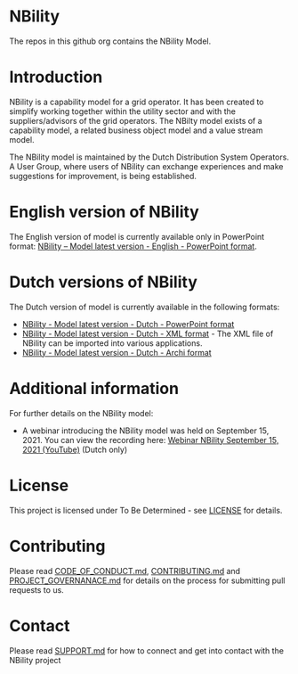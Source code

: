 # NBility
The repos in this github org contains the NBility Model. 

# Introduction
NBility is a capability model for a grid operator. It has been created to simplify working together within the utility sector and with the suppliers/advisors of the grid operators. The NBilty model exists of a capability model, a  related  business object model and a value stream model.  

The NBility model is maintained by the Dutch Distribution System Operators. A User Group, where users of NBility can exchange experiences and make suggestions for improvement, is being established.

# English version of NBility
The English version of model is currently available only in PowerPoint format: [NBility – Model latest version - English - PowerPoint format](https://github.com/nbility-example/NBility-business-capabilities-PPTX).

# Dutch versions of NBility
The Dutch version of model is currently available in the following formats:
* [NBility - Model latest version - Dutch - PowerPoint format](https://github.com/nbility-example/NBility-business-capabilities-PPTX)
* [NBility - Model latest version - Dutch - XML format](https://github.com/nbility-example/NBility-business-capabilities-XML) - The XML file of NBility can be imported into various applications.
* [NBility - Model latest version - Dutch - Archi format](https://github.com/nbility-example/NBility-business-capabilities-Archi)

# Additional information
For further details on the NBility model:
* A webinar introducing the NBility model was held on September 15, 2021. You can view the recording here: [Webinar NBility September 15, 2021 (YouTube)](https://youtu.be/hpRPoQU_ids) (Dutch only)

# License
This project is licensed under To Be Determined - see [LICENSE](LICENSE) for details.

# Contributing
Please read [CODE_OF_CONDUCT.md](CODE_OF_CONDUCT.md), [CONTRIBUTING.md](CONTRIBUTING.md) and [PROJECT_GOVERNANACE.md](PROJECT_GOVERNANCE.md) for details on the process for submitting pull requests to us.

# Contact
Please read [SUPPORT.md](SUPPORT.md) for how to connect and get into contact with the NBility project

